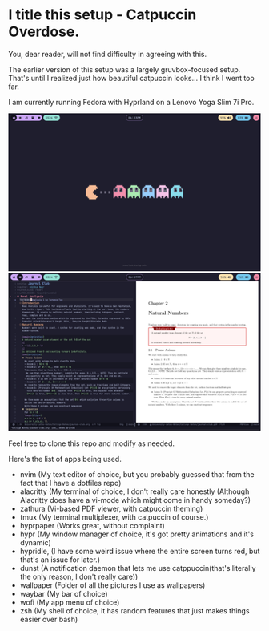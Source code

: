 # I title this setup - Catpuccin Overdose.
You, dear reader, will not find difficulty in agreeing with this.

The earlier version of this setup was a largely gruvbox-focused setup. That's until I realized just how beautiful catpuccin looks... I think I went too far.

I am currently running Fedora with Hyprland on a Lenovo Yoga Slim 7i Pro. 

![](/assets/main.png)
![My note-taking setup](/assets/emacs-org.png)

Feel free to clone this repo and modify as needed.

Here's the list of apps being used.

- nvim (My text editor of choice, but you probably guessed that from the fact that I have a dotfiles repo)
- alacritty (My terminal of choice, I don't really care honestly (Although Alacritty does have a vi-mode which might come in handy someday?)
- zathura (Vi-based PDF viewer, with catpuccin theming)
- tmux (My terminal multiplexer, with catpuccin of course.)
- hyprpaper (Works great, without complaint)
- hypr (My window manager of choice, it's got pretty animations and it's dynamic)
- hypridle, (I have some weird issue where the entire screen turns red, but that's an issue for later.)
- dunst (A notification daemon that lets me use catppuccin(that's literally the only reason, I don't really care))
- wallpaper (Folder of all the pictures I use as wallpapers)
- waybar (My bar of choice)
- wofi (My app menu of choice)
- zsh (My shell of choice, it has random features that just makes things easier over bash)
